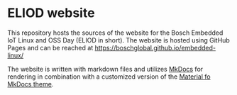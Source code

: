 # ELIOD website

This repository hosts the sources of the website for the Bosch Embedded IoT
Linux and OSS Day (ELIOD in short). The website is hosted using GitHub Pages
and can be reached at https://boschglobal.github.io/embedded-linux/

The website is written with markdown files and utilizes
[MkDocs](https://www.mkdocs.org/) for rendering in combination with a customized
version of the [Material fo MkDocs
theme](https://squidfunk.github.io/mkdocs-material/).
